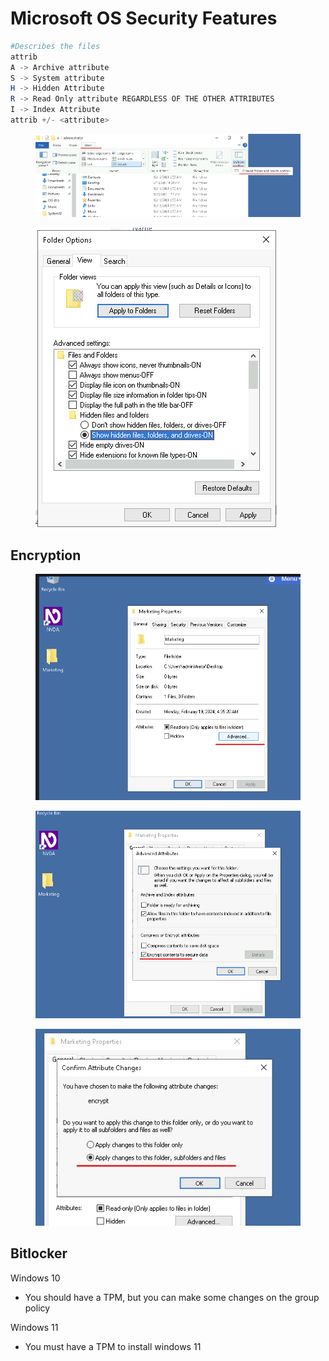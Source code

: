 # Microsoft OS Security Features

```powershell
#Describes the files
attrib
A -> Archive attribute
S -> System attribute
H -> Hidden Attribute
R -> Read Only attribute REGARDLESS OF THE OTHER ATTRIBUTES
I -> Index Attribute
attrib +/- <attribute>
```

<figure><img src="../../.gitbook/assets/image (2) (1) (1) (1) (1).png" alt=""><figcaption></figcaption></figure>

<figure><img src="../../.gitbook/assets/image (1) (1) (1) (1) (1).png" alt=""><figcaption></figcaption></figure>



## Encryption

<figure><img src="../../.gitbook/assets/image (3) (1) (1) (1) (1).png" alt=""><figcaption></figcaption></figure>

<figure><img src="../../.gitbook/assets/image (4) (1) (1) (1) (1).png" alt=""><figcaption></figcaption></figure>

<figure><img src="../../.gitbook/assets/image (5) (1) (1).png" alt=""><figcaption></figcaption></figure>



## Bitlocker

Windows 10

* You should have a TPM, but you can make some changes on the group policy

Windows 11

* You must have a TPM to install windows 11
